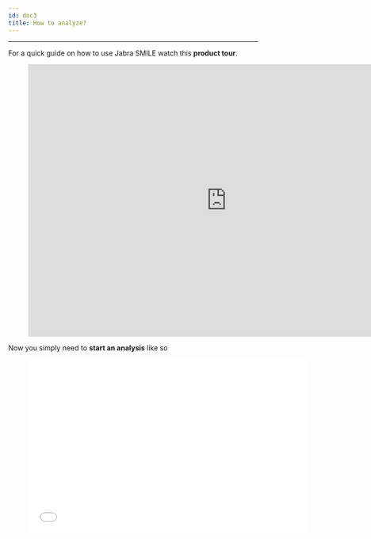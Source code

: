 ```yaml
---
id: doc3
title: How to analyze?
---
```

---

For a quick guide on how to use Jabra SMILE watch this **product tour**.




<figure class="Product-tour-of-Jabra-engage.ai">
  <iframe src="https://smile-dev.jabra.com/onboarding/" width="800" height="550" frameborder="0" allowfullscreen=""></iframe>
</figure>


Now you simply need to **start an analysis** like so

<p align="center">
<figure class="Product-tour-of-Jabra-engage.ai">
  <iframe src="/img/start_analysis.mp4" width="560" height="350" frameborder="0" allowfullscreen=""></iframe>
</figure>
</p> 




<!--
## Product tour - German 



<figure class="Product-tour-of-Jabra-engage.ai">
  <iframe src="https://smile-dev.jabra.com/onboarding/" width="800" height="550" frameborder="0" allowfullscreen=""></iframe>
</figure>
-->
